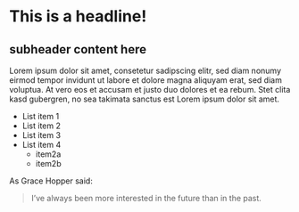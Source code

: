 # This is a headline!
## subheader content here
Lorem ipsum dolor sit amet, consetetur sadipscing elitr, sed diam nonumy eirmod tempor invidunt ut labore et dolore magna aliquyam erat, sed diam voluptua. At vero eos et accusam et justo duo dolores et ea rebum. Stet clita kasd gubergren, no sea takimata sanctus est Lorem ipsum dolor sit amet.

* List item 1
* List item 2
* List item 3
* List item 4
	* item2a
	* item2b
	
As Grace Hopper said:
> I’ve always been more interested
> in the future than in the past.